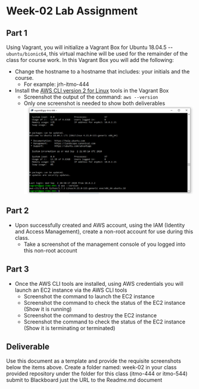 # Week-02 Lab Assignment

## Part 1

Using Vagrant, you will initialize a Vagrant Box for Ubuntu 18.04.5 -- `ubuntu/bionic64`, this virtual machine will be used for the remainder of the class for course work.   In this Vagrant Box you will add the following:

* Change the hostname to a hostname that includes: your initials and the course.  
  * For example:  jrh-itmo-444
* Install the [AWS CLI version 2 for Linux](https://docs.aws.amazon.com/cli/latest/userguide/install-cliv2-linux.html "AWS CLI v2 for Linux") tools in the Vagrant Box
  * Screenshot the output of the command: `aws --version`
  * Only one screenshot is needed to show both deliverables
![AWS CLI](images/awscli.png "Result")

## Part 2

* Upon successfully created and AWS account, using the IAM (Identity and Access Management), create a non-root account for use during this class.  
  * Take a screenshot of the management console of you logged into this non-root account

## Part 3

* Once the AWS CLI tools are installed, using AWS credentials you will launch an EC2 instance via the AWS CLI tools
  * Screenshot the command to launch the EC2 instance
  * Screenshot the command to check the status of the EC2 instance (Show it is running)
  * Screenshot the command to destroy the EC2 instance
  * Screenshot the command to check the status of the EC2 instance (Show it is terminating or terminated)

## Deliverable

Use this document as a template and provide the requisite screenshots below the items above.  Create a folder named: week-02 in your class provided repository under the folder for this class (itmo-444 or itmo-544)  submit to Blackboard just the URL to the Readme.md document
